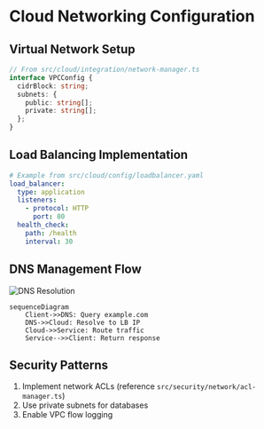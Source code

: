 # Cloud Networking Configuration

## Virtual Network Setup
```ts
// From src/cloud/integration/network-manager.ts
interface VPCConfig {
  cidrBlock: string;
  subnets: {
    public: string[];
    private: string[];
  };
}
```

## Load Balancing Implementation
```yaml
# Example from src/cloud/config/loadbalancer.yaml
load_balancer:
  type: application
  listeners:
    - protocol: HTTP
      port: 80
  health_check:
    path: /health
    interval: 30
```

## DNS Management Flow
![DNS Resolution](diagrams/dns-resolution.png)
```mermaid
sequenceDiagram
    Client->>DNS: Query example.com
    DNS->>Cloud: Resolve to LB IP
    Cloud->>Service: Route traffic
    Service-->>Client: Return response
```

## Security Patterns
1. Implement network ACLs (reference `src/security/network/acl-manager.ts`)
2. Use private subnets for databases
3. Enable VPC flow logging